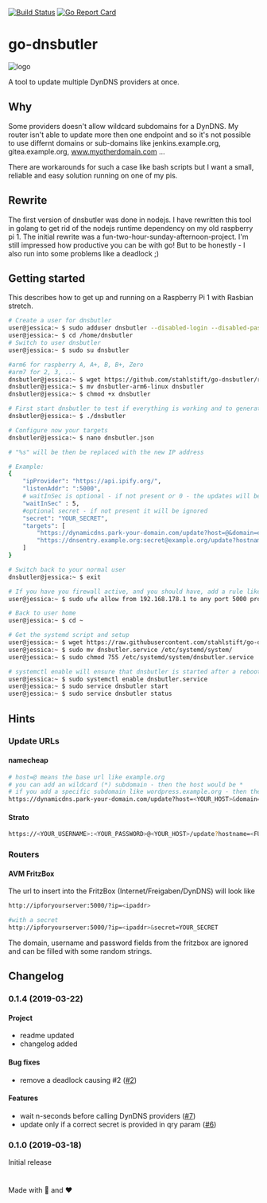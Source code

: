 [![Build Status](https://travis-ci.org/stahlstift/go-dnsbutler.svg?branch=master)](https://travis-ci.org/stahlstift/go-dnsbutler) [![Go Report Card](https://goreportcard.com/badge/github.com/stahlstift/go-dnsbutler)](https://goreportcard.com/report/github.com/stahlstift/go-dnsbutler)

# go-dnsbutler

![logo](https://raw.githubusercontent.com/stahlstift/go-dnsbutler/master/_assets/butler.png)

A tool to update multiple DynDNS providers at once.

## Why

Some providers doesn't allow wildcard subdomains for a DynDNS. My router isn't able to update more then one endpoint and so it's not possible to use differnt domains or sub-domains like jenkins.example.org, gitea.example.org, www.myotherdomain.com ...

There are workarounds for such a case like bash scripts but I want a small, reliable and easy solution running on one of my pis.

## Rewrite

The first version of dnsbutler was done in nodejs. I have rewritten this tool in golang to get rid of the nodejs runtime dependency on my old raspberry pi 1. The initial rewrite was a fun-two-hour-sunday-afternoon-project. I'm still impressed how productive you can be with go! But to be honestly - I also run into some problems like a deadlock ;)

## Getting started

This describes how to get up and running on a Raspberry Pi 1 with Rasbian stretch.

```bash
# Create a user for dnsbutler
user@jessica:~ $ sudo adduser dnsbutler --disabled-login --disabled-password
user@jessica:~ $ cd /home/dnsbutler
# Switch to user dnsbutler
user@jessica:~ $ sudo su dnsbutler

#arm6 for raspberry A, A+, B, B+, Zero
#arm7 for 2, 3, ...
dnsbutler@jessica:~ $ wget https://github.com/stahlstift/go-dnsbutler/releases/download/v0.1.4/dnsbutler-arm6-linux
dnsbutler@jessica:~ $ mv dnsbutler-arm6-linux dnsbutler
dnsbutler@jessica:~ $ chmod +x dnsbutler

# First start dnsbutler to test if everything is working and to generate the dnsbutler.json
dnsbutler@jessica:~ $ ./dnsbutler

# Configure now your targets
dnsbutler@jessica:~ $ nano dnsbutler.json

# "%s" will be then be replaced with the new IP address

# Example:
{
    "ipProvider": "https://api.ipify.org/",
    "listenAddr": ":5000",
    # waitInSec is optional - if not present or 0 - the updates will be fired instantly
    "waitInSec" : 5,
    #optional secret - if not present it will be ignored
    "secret": "YOUR_SECRET",
    "targets": [
        "https://dynamicdns.park-your-domain.com/update?host=@&domain=example.org&password=mysecret&ip=%s",
        "https://dnsentry.example.org:secret@example.org/update?hostname=build.example.org&myip=%s"
    ]
}

# Switch back to your normal user
dnsbutler@jessica:~ $ exit

# If you have you firewall active, and you should have, add a rule like this (my router has the ip 192.168.178.1)
user@jessica:~ $ sudo ufw allow from 192.168.178.1 to any port 5000 proto tcp

# Back to user home
user@jessica:~ $ cd ~

# Get the systemd script and setup
user@jessica:~ $ wget https://raw.githubusercontent.com/stahlstift/go-dnsbutler/master/scripts/systemd/dnsbutler.service
user@jessica:~ $ sudo mv dnsbutler.service /etc/systemd/system/
user@jessica:~ $ sudo chmod 755 /etc/systemd/system/dnsbutler.service

# systemctl enable will ensure that dnsbutler is started after a reboot
user@jessica:~ $ sudo systemctl enable dnsbutler.service
user@jessica:~ $ sudo service dnsbutler start
user@jessica:~ $ sudo service dnsbutler status
```

## Hints

### Update URLs

#### namecheap

```bash
# host=@ means the base url like example.org
# you can add an wildcard (*) subdomain - then the host would be *
# if you add a specific subdomain like wordpress.example.org - then the host would be wordpress
https://dynamicdns.park-your-domain.com/update?host=<YOUR_HOST>&domain=<YOUR_DOMAIN>&password=<YOUR_PASSWORD>&ip=%s
```

#### Strato

```bash
https://<YOUR_USERNAME>:<YOUR_PASSWORD>@<YOUR_HOST>/update?hostname=<FULL_DOMAIN>&myip=%s
```

### Routers

#### AVM FritzBox

The url to insert into the FritzBox (Internet/Freigaben/DynDNS) will look like

```bash
http://ipforyourserver:5000/?ip=<ipaddr> 

#with a secret
http://ipforyourserver:5000/?ip=<ipaddr>&secret=YOUR_SECRET
```

The domain, username and password fields from the fritzbox are ignored and can be filled with some random strings.

## Changelog

### 0.1.4 (2019-03-22)

#### Project

* readme updated
* changelog added

#### Bug fixes

* remove a deadlock causing #2 ([#2](https://github.com/stahlstift/go-dnsbutler/issues/2))

#### Features

* wait n-seconds before calling DynDNS providers ([#7](https://github.com/stahlstift/go-dnsbutler/issues/7))
* update only if a correct secret is provided in qry param ([#6](https://github.com/stahlstift/go-dnsbutler/issues/6))

### 0.1.0 (2019-03-18)

Initial release

#

Made with 🍺 and ❤️
